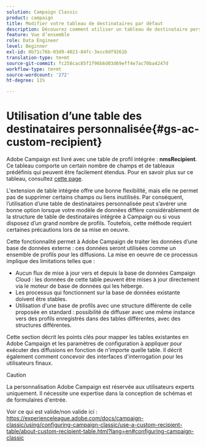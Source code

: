 ```yaml
---
solution: Campaign Classic
product: campaign
title: Modifier votre tableau de destinataires par défaut
description: Découvrez comment utiliser un tableau de destinataire personnalisé
feature: Vue d’ensemble
role: Data Engineer
level: Beginner
exl-id: 0b71c76b-03d9-4023-84fc-3ecc0df9261b
translation-type: tm+mt
source-git-commit: fc258cac85f1f96b6d03d69eff4e7ac70ba4247d
workflow-type: tm+mt
source-wordcount: '272'
ht-degree: 11%

---
```


# Utilisation d’une table des destinataires personnalisée{#gs-ac-custom-recipient}

Adobe Campaign est livré avec une table de profil intégrée : **nmsRecipient**. Ce tableau comporte un certain nombre de champs et de tableaux prédéfinis qui peuvent être facilement étendus. Pour en savoir plus sur ce tableau, consultez [cette page](datamodel.md#ootb-profiles).

L&#39;extension de table intégrée offre une bonne flexibilité, mais elle ne permet pas de supprimer certains champs ou liens inutilisés. Par conséquent, l’utilisation d’une table de destinataires personnalisée peut s’avérer une bonne option lorsque votre modèle de données diffère considérablement de la structure de table de destinataires intégrée à Campaign ou si vous disposez d’un grand nombre de profils.  Toutefois, cette méthode requiert certaines précautions lors de sa mise en oeuvre.

Cette fonctionnalité permet à Adobe Campaign de traiter les données d’une base de données externe : ces données seront utilisées comme un ensemble de profils pour les diffusions. La mise en oeuvre de ce processus implique des limitations telles que :

* Aucun flux de mise à jour vers et depuis la base de données Campaign Cloud : les données de cette table peuvent être mises à jour directement via le moteur de base de données qui les héberge.
* Les processus qui fonctionnent sur la base de données existante doivent être stables.
* Utilisation d&#39;une base de profils avec une structure différente de celle proposée en standard : possibilité de diffuser avec une même instance vers des profils enregistrés dans des tables différentes, avec des structures différentes.

Cette section décrit les points clés pour mapper les tables existantes en Adobe Campaign et les paramètres de configuration à appliquer pour exécuter des diffusions en fonction de n&#39;importe quelle table. Il décrit également comment concevoir des interfaces d&#39;interrogation pour les utilisateurs finaux.


>[!CAUTION]
>
>La personnalisation Adobe Campaign est réservée aux utilisateurs experts uniquement. Il nécessite une expertise dans la conception de schémas et de formulaires d&#39;entrée.

Voir ce qui est valide/non valide ici : https://experienceleague.adobe.com/docs/campaign-classic/using/configuring-campaign-classic/use-a-custom-recipient-table/about-custom-recipient-table.html?lang=en#configuring-campaign-classic
